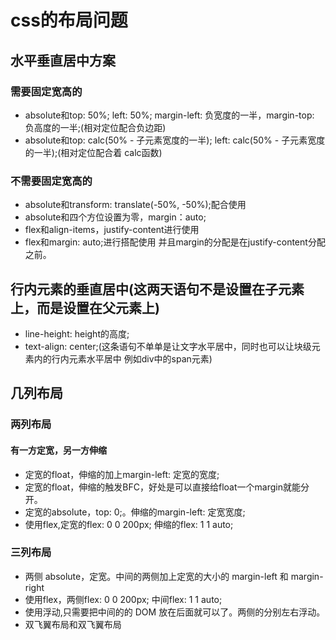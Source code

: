 # css的布局问题

## 水平垂直居中方案

### 需要固定宽高的

* absolute和top: 50%; left: 50%; margin-left: 负宽度的一半，margin-top: 负高度的一半;(相对定位配合负边距)
* absolute和top: calc(50% - 子元素宽度的一半); left: calc(50% - 子元素宽度的一半);(相对定位配合着 calc函数)

### 不需要固定宽高的

* absolute和transform: translate(-50%, -50%);配合使用
* absolute和四个方位设置为零，margin：auto;
* flex和align-items，justify-content进行使用
* flex和margin: auto;进行搭配使用 并且margin的分配是在justify-content分配之前。

## 行内元素的垂直居中(这两天语句不是设置在子元素上，而是设置在父元素上)

* line-height: height的高度;
* text-align: center;(这条语句不单单是让文字水平居中，同时也可以让块级元素内的行内元素水平居中 例如div中的span元素)

## 几列布局

### 两列布局

#### 有一方定宽，另一方伸缩

* 定宽的float，伸缩的加上margin-left: 定宽的宽度;
* 定宽的float，伸缩的触发BFC，好处是可以直接给float一个margin就能分开。
* 定宽的absolute，top: 0;。伸缩的margin-left: 定宽宽度;
* 使用flex,定宽的flex: 0 0 200px; 伸缩的flex: 1 1 auto;

### 三列布局

* 两侧 absolute，定宽。中间的两侧加上定宽的大小的 margin-left 和 margin-right
* 使用flex，两侧flex: 0 0 200px; 中间flex: 1 1 auto;
* 使用浮动,只需要把中间的的 DOM 放在后面就可以了。两侧的分别左右浮动。
* 双飞翼布局和双飞翼布局
